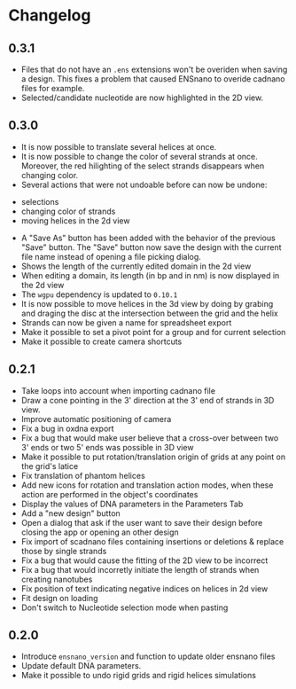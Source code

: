 # Changelog


<!-- next-header -->
## 0.3.1

- Files that do not have an `.ens` extensions won't be overiden when saving a design. This fixes a problem that caused
ENSnano to overide cadnano files for example.
- Selected/candidate nucleotide are now highlighted in the 2D view.


## 0.3.0
- It is now possible to translate several helices at once.
- It is now possible to change the color of several strands at once. Moreover, the red hilighting
of the select strands disappears when changing color.
- Several actions that were not undoable before can now be undone:
 * selections
 * changing color of strands
 * moving helices in the 2d view
- A "Save As" button has been added with the behavior of the previous "Save" button. The "Save" button now
save the design with the current file name instead of opening a file picking dialog.
- Shows the length of the currently edited domain in the 2d view
- When editing a domain, its length (in bp and in nm) is now displayed in the 2d view
- The `wgpu` dependency is updated to `0.10.1`
- It is now possible to move helices in the 3d view by doing by grabing and draging the disc at the
intersection between the grid and the helix
- Strands can now be given a name for spreadsheet export
- Make it possible to set a pivot point for a group and for current selection
- Make it possible to create camera shortcuts 

## 0.2.1
- Take loops into account when importing cadnano file
- Draw a cone pointing in the 3' direction at the 3' end of strands in 3D view.
- Improve automatic positioning of camera
- Fix a bug in oxdna export
- Fix a bug that would make user believe that a cross-over between two 3' ends or two 5' ends was possible in 3D
view
- Make it possible to put rotation/translation origin of grids at any point on the grid's latice
- Fix translation of phantom helices
- Add new icons for rotation and translation action modes, when these action are performed in the
object's coordinates
- Display the values of DNA parameters in the Parameters Tab
- Add a "new design" button
- Open a dialog that ask if the user want to save their design before closing the app or opening
an other design
- Fix import of scadnano files containing insertions or deletions & replace those by single strands
- Fix a bug that would cause the fitting of the 2D view to be incorrect
- Fix a bug that would incorretly initiate the length of strands when creating nanotubes
- Fix position of text indicating negative indices on helices in 2d view
- Fit design on loading
- Don't switch to Nucleotide selection mode when pasting

## 0.2.0
- Introduce `ensnano_version` and function to update older ensnano files
- Update default DNA parameters.
- Make it possible to undo rigid grids and rigid helices simulations

